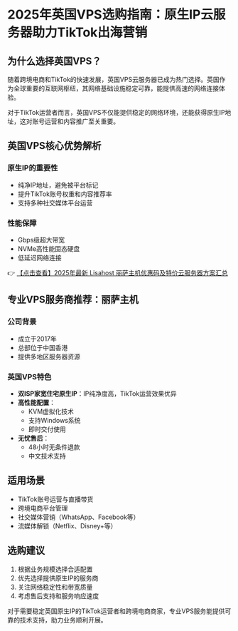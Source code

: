 # 2025年英国VPS选购指南：原生IP云服务器助力TikTok出海营销

## 为什么选择英国VPS？

随着跨境电商和TikTok的快速发展，英国VPS云服务器已成为热门选择。英国作为全球重要的互联网枢纽，其网络基础设施稳定可靠，能提供高速的网络连接体验。

对于TikTok运营者而言，英国VPS不仅能提供稳定的网络环境，还能获得原生IP地址，这对账号运营和内容推广至关重要。

## 英国VPS核心优势解析

### 原生IP的重要性
- 纯净IP地址，避免被平台标记
- 提升TikTok账号权重和内容推荐率
- 支持多种社交媒体平台运营

### 性能保障
- Gbps级超大带宽
- NVMe高性能固态硬盘
- 低延迟网络连接

👉 [【点击查看】2025年最新 Lisahost 丽萨主机优惠码及特价云服务器方案汇总](https://bit.ly/lisazhuji)

## 专业VPS服务商推荐：丽萨主机

### 公司背景
- 成立于2017年
- 总部位于中国香港
- 提供多地区服务器资源

### 英国VPS特色
- **双ISP家宽住宅原生IP**：IP纯净度高，TikTok运营效果优异
- **高性能配置**：
  - KVM虚拟化技术
  - 支持Windows系统
  - 即时交付使用
- **无忧售后**：
  - 48小时无条件退款
  - 中文技术支持

## 适用场景
- TikTok账号运营与直播带货
- 跨境电商平台管理
- 社交媒体营销（WhatsApp、Facebook等）
- 流媒体解锁（Netflix、Disney+等）

## 选购建议
1. 根据业务规模选择合适配置
2. 优先选择提供原生IP的服务商
3. 关注网络稳定性和带宽质量
4. 考虑售后支持和服务响应速度

对于需要稳定英国原生IP的TikTok运营者和跨境电商商家，专业VPS服务能提供可靠的技术支持，助力业务顺利开展。